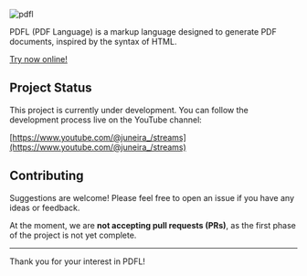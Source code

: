![pdfl](https://github.com/user-attachments/assets/c2dadf81-a490-4323-bd03-bd7fa0308d33)

PDFL (PDF Language) is a markup language designed to generate PDF documents, inspired by the syntax of HTML.

[Try now online!](https://juneira.github.io/pdfl/)

## Project Status
This project is currently under development. You can follow the development process live on the YouTube channel:

[https://www.youtube.com/@juneira_/streams](https://www.youtube.com/@juneira_/streams)

## Contributing
Suggestions are welcome! Please feel free to open an issue if you have any ideas or feedback.

At the moment, we are **not accepting pull requests (PRs)**, as the first phase of the project is not yet complete.

---

Thank you for your interest in PDFL!

